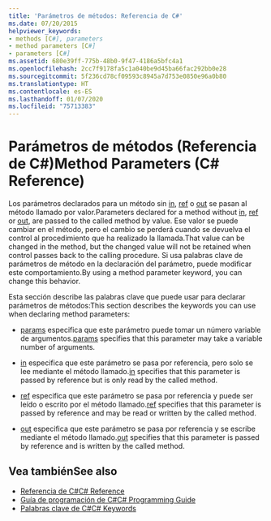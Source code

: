 ```yaml
---
title: 'Parámetros de métodos: Referencia de C#'
ms.date: 07/20/2015
helpviewer_keywords:
- methods [C#], parameters
- method parameters [C#]
- parameters [C#]
ms.assetid: 680e39ff-775b-48b0-9f47-4186a5bfc4a1
ms.openlocfilehash: 2cc7f9178fa5c1a040be9d45ba66fac292bb0e28
ms.sourcegitcommit: 5f236cd78cf09593c8945a7d753e0850e96a0b80
ms.translationtype: HT
ms.contentlocale: es-ES
ms.lasthandoff: 01/07/2020
ms.locfileid: "75713383"
---
```

# <a name="method-parameters-c-reference"></a><span data-ttu-id="67878-102">Parámetros de métodos (Referencia de C#)</span><span class="sxs-lookup"><span data-stu-id="67878-102">Method Parameters (C# Reference)</span></span>

<span data-ttu-id="67878-103">Los parámetros declarados para un método sin [in](./in-parameter-modifier.md), [ref](./ref.md) o [out](./out-parameter-modifier.md) se pasan al método llamado por valor.</span><span class="sxs-lookup"><span data-stu-id="67878-103">Parameters declared for a method without [in](./in-parameter-modifier.md), [ref](./ref.md) or [out](./out-parameter-modifier.md), are passed to the called method by value.</span></span> <span data-ttu-id="67878-104">Ese valor se puede cambiar en el método, pero el cambio se perderá cuando se devuelva el control al procedimiento que ha realizado la llamada.</span><span class="sxs-lookup"><span data-stu-id="67878-104">That value can be changed in the method, but the changed value will not be retained when control passes back to the calling procedure.</span></span> <span data-ttu-id="67878-105">Si usa palabras clave de parámetros de método en la declaración del parámetro, puede modificar este comportamiento.</span><span class="sxs-lookup"><span data-stu-id="67878-105">By using a method parameter keyword, you can change this behavior.</span></span>  
  
 <span data-ttu-id="67878-106">Esta sección describe las palabras clave que puede usar para declarar parámetros de métodos:</span><span class="sxs-lookup"><span data-stu-id="67878-106">This section describes the keywords you can use when declaring method parameters:</span></span>  
  
- <span data-ttu-id="67878-107">[params](./params.md) especifica que este parámetro puede tomar un número variable de argumentos.</span><span class="sxs-lookup"><span data-stu-id="67878-107">[params](./params.md) specifies that this parameter may take a variable number of arguments.</span></span>
  
- <span data-ttu-id="67878-108">[in](./in-parameter-modifier.md) especifica que este parámetro se pasa por referencia, pero solo se lee mediante el método llamado.</span><span class="sxs-lookup"><span data-stu-id="67878-108">[in](./in-parameter-modifier.md) specifies that this parameter is passed by reference but is only read by the called method.</span></span>
  
- <span data-ttu-id="67878-109">[ref](./ref.md) especifica que este parámetro se pasa por referencia y puede ser leído o escrito por el método llamado.</span><span class="sxs-lookup"><span data-stu-id="67878-109">[ref](./ref.md) specifies that this parameter is passed by reference and may be read or written by the called method.</span></span>
  
- <span data-ttu-id="67878-110">[out](./out-parameter-modifier.md) especifica que este parámetro se pasa por referencia y se escribe mediante el método llamado.</span><span class="sxs-lookup"><span data-stu-id="67878-110">[out](./out-parameter-modifier.md) specifies that this parameter is passed by reference and is written by the called method.</span></span>
  
## <a name="see-also"></a><span data-ttu-id="67878-111">Vea también</span><span class="sxs-lookup"><span data-stu-id="67878-111">See also</span></span>

- [<span data-ttu-id="67878-112">Referencia de C#</span><span class="sxs-lookup"><span data-stu-id="67878-112">C# Reference</span></span>](../index.md)
- [<span data-ttu-id="67878-113">Guía de programación de C#</span><span class="sxs-lookup"><span data-stu-id="67878-113">C# Programming Guide</span></span>](../../programming-guide/index.md)
- [<span data-ttu-id="67878-114">Palabras clave de C#</span><span class="sxs-lookup"><span data-stu-id="67878-114">C# Keywords</span></span>](./index.md)
